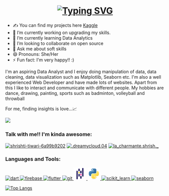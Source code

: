<H1 align="center"><a href="https://git.io/typing-svg"><img src="https://readme-typing-svg.demolab.com?font=Fira+Code&pause=1000&color=83C5BE&width=435&lines=I'm+Shrishti+Tiwari;I'm+an+aspiring+Data+Scientist;And+Full+Stack+Web+Developer" alt="Typing SVG" /></a></H1>

- ✍ You can find my projects here <a href = 'https://www.kaggle.com/shrishtitiwari04'>Kaggle</a>
- 🔭 I’m currently working on upgrading my skills.
- 🌱 I’m currently learning Data Analytics
- 👯 I’m looking to collaborate on open source
- 💬 Ask me about soft skills
- 😄 Pronouns: She/Her
- ⚡ Fun fact: I'm very happy!! :)

<p>I'm an aspiring Data Analyst and I enjoy doing manipulation of data, data cleaning, data visualization such as Matplotlib, Seaborn etc. I'm also a well experienced Web Developer and have made lots of websites. Apart from this I like to interact and communicate with different people. My hobbies are dance, drawing, painting, sports such as badminton, volleyball and throwball</p>

<p>For me, finding insights is love...📈</p>

<img src="https://github-readme-stats.vercel.app/api?username=shrishti-04&theme=tokyonight&title_color=fca311&text_color=ffbf69">

<h3 align="left">Talk with me!! I'm kinda awesome:</h3>
<p align="left">
<a href="https://linkedin.com/in/shrishti-tiwari-6a99b9202" target="blank"><img align="center" src="https://raw.githubusercontent.com/rahuldkjain/github-profile-readme-generator/master/src/images/icons/Social/linked-in-alt.svg" alt="shrishti-tiwari-6a99b9202" height="30" width="40" /></a>
<a href="https://instagram.com/_.dreamycloud.04_" target="blank"><img align="center" src="https://raw.githubusercontent.com/rahuldkjain/github-profile-readme-generator/master/src/images/icons/Social/instagram.svg" alt=".dreamycloud.04" height="30" width="40" /></a>
<a href="https://twitter.com/Shrishtitiwar10" target="blank"><img align="center" src="https://raw.githubusercontent.com/rahuldkjain/github-profile-readme-generator/master/src/images/icons/Social/twitter.svg" alt="la_charmante.shrish._" height="30" width="40" /></a>
</p>

<h3 align="left">Languages and Tools:</h3>
<p align="left"> <a href="https://dart.dev" target="_blank" rel="noreferrer"> <img src="https://www.vectorlogo.zone/logos/dartlang/dartlang-icon.svg" alt="dart" width="40" height="40"/> </a> <a href="https://firebase.google.com/" target="_blank" rel="noreferrer"> <img src="https://www.vectorlogo.zone/logos/firebase/firebase-icon.svg" alt="firebase" width="40" height="40"/> </a> <a href="https://flutter.dev" target="_blank" rel="noreferrer"> <img src="https://www.vectorlogo.zone/logos/flutterio/flutterio-icon.svg" alt="flutter" width="40" height="40"/> </a> <a href="https://git-scm.com/" target="_blank" rel="noreferrer"> <img src="https://www.vectorlogo.zone/logos/git-scm/git-scm-icon.svg" alt="git" width="40" height="40"/> </a> <a href="https://pandas.pydata.org/" target="_blank" rel="noreferrer"> <img src="https://raw.githubusercontent.com/devicons/devicon/2ae2a900d2f041da66e950e4d48052658d850630/icons/pandas/pandas-original.svg" alt="pandas" width="40" height="40"/> </a> <a href="https://www.python.org" target="_blank" rel="noreferrer"> <img src="https://raw.githubusercontent.com/devicons/devicon/master/icons/python/python-original.svg" alt="python" width="40" height="40"/> </a> <a href="https://scikit-learn.org/" target="_blank" rel="noreferrer"> <img src="https://upload.wikimedia.org/wikipedia/commons/0/05/Scikit_learn_logo_small.svg" alt="scikit_learn" width="40" height="40"/> </a> <a href="https://seaborn.pydata.org/" target="_blank" rel="noreferrer"> <img src="https://seaborn.pydata.org/_images/logo-mark-lightbg.svg" alt="seaborn" width="40" height="40"/> </a> </p>

[![Top Langs](https://github-readme-stats.vercel.app/api/top-langs/?username=shrishti-04)](https://github.com/shrishti-04/github-readme-stats)
